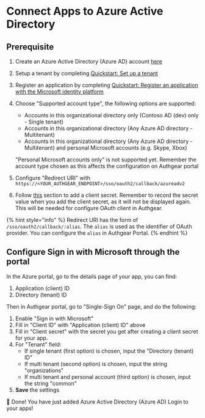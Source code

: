 # Connect Apps to Azure Active Directory

## Prerequisite

1. Create an Azure Active Directory (Azure AD) account [here](https://azure.microsoft.com/free)
2. Setup a tenant by completing [Quickstart: Set up a tenant](https://docs.microsoft.com/en-us/azure/active-directory/develop/quickstart-create-new-tenant)
3. Register an application by completing [Quickstart: Register an application with the Microsoft identity platform](https://docs.microsoft.com/en-us/azure/active-directory/develop/quickstart-register-app)
4.  Choose "Supported account type", the following options are supported:

    * Accounts in this organizational directory only (Contoso AD (dev) only - Single tenant)
    * Accounts in this organizational directory (Any Azure AD directory - Multitenant)
    * Accounts in this organizational directory (Any Azure AD directory - Multitenant) and personal Microsoft accounts (e.g. Skype, Xbox)

    "Personal Microsoft accounts only" is not supported yet. Remember the account type chosen as this affects the configuration on Authgear portal
5. Configure "Redirect URI" with `https://<YOUR_AUTHGEAR_ENDPOINT>/sso/oauth2/callback/azureadv2`
6. Follow [this](https://docs.microsoft.com/en-us/azure/active-directory/develop/quickstart-register-app#add-a-client-secret) section to add a client secret. Remember to record the secret value when you add the client secret, as it will not be displayed again. This will be needed for configure OAuth client in Authgear.

{% hint style="info" %}
Redirect URI has the form of `/sso/oauth2/callback/:alias`. The `alias` is used as the identifier of OAuth provider. You can configure the `alias` in Authgear Portal.
{% endhint %}

## Configure Sign in with Microsoft through the portal

In the Azure portal, go to the details page of your app, you can find:

1. Application (client) ID
2. Directory (tenant) ID

Then in Authgear portal, go to "Single-Sign On" page, and do the following:

1. Enable "Sign in with Microsoft"
2. Fill in "Client ID" with "Application (client) ID" above
3. Fill in "Client secret" with the secret you get after creating a client secret for your app.
4. For "Tenant" field:
   * If single tenant (first option) is chosen, input the "Directory (tenant) ID"
   * If multi tenant (second option) is chosen, input the string "organizations"
   * If multi tenant and personal account (third option) is chosen, input the string "common"
5. **Save** the settings

🎉 Done! You have just added Azure Active Directory (Azure AD) Login to your apps!
